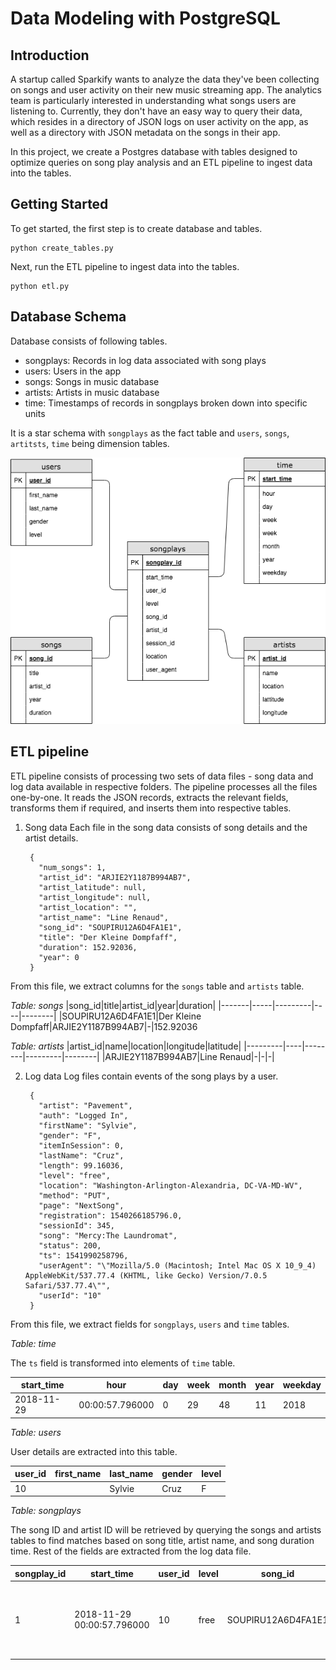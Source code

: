 # Data Modeling with PostgreSQL

## Introduction
A startup called Sparkify wants to analyze the data they've been collecting on songs and user activity on their new music streaming app. The analytics team is particularly interested in understanding what songs users are listening to. Currently, they don't have an easy way to query their data, which resides in a directory of JSON logs on user activity on the app, as well as a directory with JSON metadata on the songs in their app.

In this project, we create a Postgres database with tables designed to optimize queries on song play analysis and an ETL pipeline to ingest data into the tables.

## Getting Started
To get started, the first step is to create database and tables. 
    
    python create_tables.py
  
Next, run the ETL pipeline to ingest data into the tables.
    
    python etl.py
    
## Database Schema
Database consists of following tables. 

- songplays: Records in log data associated with song plays
- users: Users in the app
- songs: Songs in music database
- artists: Artists in music database
- time: Timestamps of records in songplays broken down into specific units

It is a star schema with `songplays` as the fact table and `users`, `songs`, `artitsts`, `time` being dimension tables.

![Schema](Schema.png)

## ETL pipeline
ETL pipeline consists of processing two sets of data files - song data and log data available in respective folders. The pipeline processes all the files one-by-one. It reads the JSON records, extracts the relevant fields, transforms them if required, and inserts them into respective tables.

1. Song data
Each file in the song data consists of song details and the artist details. 
    
        {
          "num_songs": 1,
          "artist_id": "ARJIE2Y1187B994AB7",
          "artist_latitude": null,
          "artist_longitude": null,
          "artist_location": "",
          "artist_name": "Line Renaud",
          "song_id": "SOUPIRU12A6D4FA1E1",
          "title": "Der Kleine Dompfaff",
          "duration": 152.92036,
          "year": 0
        }
    
From this file, we extract columns for the `songs` table and `artists` table.

*Table: songs*
|song_id|title|artist_id|year|duration|
|-------|-----|---------|----|--------|
|SOUPIRU12A6D4FA1E1|Der Kleine Dompfaff|ARJIE2Y1187B994AB7|-|152.92036

*Table: artists*
|artist_id|name|location|longitude|latitude|
|---------|----|--------|---------|--------|
|ARJIE2Y1187B994AB7|Line Renaud|-|-|-|

2. Log data
Log files contain events of the song plays by a user.
    
        {
          "artist": "Pavement",
          "auth": "Logged In",
          "firstName": "Sylvie",
          "gender": "F",
          "itemInSession": 0,
          "lastName": "Cruz",
          "length": 99.16036,
          "level": "free",
          "location": "Washington-Arlington-Alexandria, DC-VA-MD-WV",
          "method": "PUT",
          "page": "NextSong",
          "registration": 1540266185796.0,
          "sessionId": 345,
          "song": "Mercy:The Laundromat",
          "status": 200,
          "ts": 1541990258796,
          "userAgent": "\"Mozilla/5.0 (Macintosh; Intel Mac OS X 10_9_4) AppleWebKit/537.77.4 (KHTML, like Gecko) Version/7.0.5 Safari/537.77.4\"",
          "userId": "10"
        }

From this file, we extract fields for `songplays`, `users` and `time` tables. 

*Table: time*

The `ts` field is transformed into elements of `time` table.

|start_time|hour|day|week|month|year|weekday|
|----------|----|---|----|-----|----|-------|
|2018-11-29| 00:00:57.796000|0|29|48|11|2018|3|

*Table: users*

User details are extracted into this table.

|user_id|first_name|last_name|gender|level|
|-------|----------|---------|------|-----|
|10||Sylvie|Cruz|F|free|

*Table: songplays*

The song ID and artist ID will be retrieved by querying the songs and artists tables to find matches based on song title, artist name, and song duration time. Rest of the fields are extracted from the log data file.

|songplay_id|start_time|user_id|level|song_id|artist_id|session_id|location|user_agent|
|-----------|----------|-------|-----|-------|---------|----------|--------|----------|
|1|2018-11-29 00:00:57.796000|10|free|SOUPIRU12A6D4FA1E1|ARJIE2Y1187B994AB7|345|Washington-Arlington-Alexandria, DC-VA-MD-WV|Mozilla/5.0 (Macintosh; Intel Mac OS X 10_9_4) AppleWebKit/537.77.4 (KHTML, like Gecko) Version/7.0.5 Safari/537.77.4|
